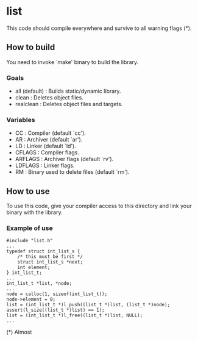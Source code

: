 list
====

This code should compile everywhere and survive to all warning flags (*).

## How to build ##

You need to invoke `make' binary to build the library.

### Goals ###

* all (default) : Builds static/dynamic library.
* clean         : Deletes object files. 
* realclean     : Deletes object files and targets.

### Variables ###

* CC            : Compiler (default `cc').
* AR            : Archiver (default `ar').
* LD            : Linker (default `ld').
* CFLAGS        : Compiler flags.
* ARFLAGS       : Archiver flags (default `rv').
* LDFLAGS       : Linker flags.
* RM            : Binary used to delete files (default `rm').

## How to use ##

To use this code, give your compiler access to this directory and link your binary with the library.

### Example of use ###

	#include "list.h"
	...
	typedef struct int_list_s {
		/* this must be first */
		struct int_list_s *next;
		int element;
	} int_list_t;
	...
	int_list_t *list, *node;
	...
	node = calloc(1, sizeof(int_list_t));
	node->element = 0;
	list = (int_list_t *)l_push((list_t *)list, (list_t *)node);
	assert(l_size((list_t *)list) == 1);
	list = (int_list_t *)l_free((list_t *)list, NULL);
	...

(*) Almost
